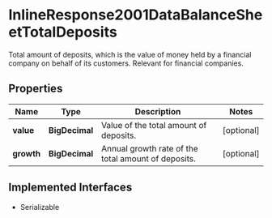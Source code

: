 

# InlineResponse2001DataBalanceSheetTotalDeposits

Total amount of deposits, which is the value of money held by a financial company on behalf of its customers. Relevant for financial companies.

## Properties

Name | Type | Description | Notes
------------ | ------------- | ------------- | -------------
**value** | **BigDecimal** | Value of the total amount of deposits. |  [optional]
**growth** | **BigDecimal** | Annual growth rate of the total amount of deposits. |  [optional]


## Implemented Interfaces

* Serializable


